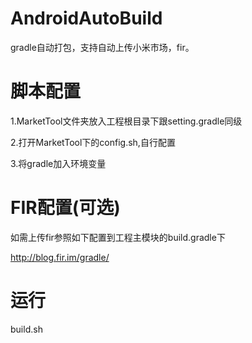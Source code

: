 # AndroidAutoBuild
gradle自动打包，支持自动上传小米市场，fir。

# 脚本配置
1.MarketTool文件夹放入工程根目录下跟setting.gradle同级

2.打开MarketTool下的config.sh,自行配置

3.将gradle加入环境变量



# FIR配置(可选)
如需上传fir参照如下配置到工程主模块的build.gradle下

http://blog.fir.im/gradle/

# 运行
build.sh
